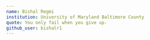 ```yaml
---
name: Bishal Regmi
institution: University of Maryland Baltimore County
quote: You only fail when you give up.
github_user: bishalr1
---
```

